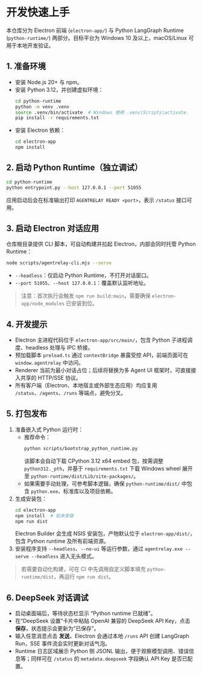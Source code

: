 # 开发快速上手

本仓库分为 Electron 前端 (`electron-app/`) 与 Python LangGraph Runtime (`python-runtime/`) 两部分。目标平台为 Windows 10 及以上，macOS/Linux 可用于本地开发验证。

## 1. 准备环境
- 安装 Node.js 20+ 与 npm。
- 安装 Python 3.12，并创建虚拟环境：
  ```bash
  cd python-runtime
  python -m venv .venv
  source .venv/bin/activate  # Windows 使用 .venv\Scripts\activate
  pip install -r requirements.txt
  ```
- 安装 Electron 依赖：
  ```bash
  cd electron-app
  npm install
  ```

## 2. 启动 Python Runtime（独立调试）
```bash
cd python-runtime
python entrypoint.py --host 127.0.0.1 --port 51055
```
应用启动后会在标准输出打印 `AGENTRELAY READY <port>`，表示 `/status` 接口可用。

## 3. 启动 Electron 对话应用
仓库根目录提供 CLI 脚本，可自动构建并拉起 Electron，内部会同时托管 Python Runtime：
```bash
node scripts/agentrelay-cli.mjs --serve
```
- `--headless`：仅启动 Python Runtime，不打开对话窗口。
- `--port 51055`、`--host 127.0.0.1`：覆盖默认监听地址。

> 注意：首次执行会触发 `npm run build:main`，需要确保 `electron-app/node_modules` 已安装到位。

## 4. 开发提示
- Electron 主进程代码位于 `electron-app/src/main/`，包含 Python 子进程调度、headless 处理与 IPC 桥接。
- 预加载脚本 `preload.ts` 通过 `contextBridge` 暴露受控 API，前端页面可在 `window.agentrelay` 中访问。
- Renderer 当前为最小对话占位；后续将替换为多 Agent UI 框架时，可直接接入共享的 HTTP/SSE 协议。
- 所有客户端（Electron、本地宿主或外部生态应用）均应复用 `/status`、`/agents`、`/runs` 等端点，避免分叉。

## 5. 打包发布
1. 准备嵌入式 Python 运行时：
   - 推荐命令：
     ```bash
     python scripts/bootstrap_python_runtime.py
     ```
     该脚本会自动下载 CPython 3.12 x64 embed 包，按需调整 `python312._pth`，并基于 `requirements.txt` 下载 Windows wheel 展开至 `python-runtime/dist/Lib/site-packages/`。
   - 如果需要手动处理，可参考脚本逻辑，确保 `python-runtime/dist/` 中包含 `python.exe`、标准库以及项目依赖。
2. 生成安装包：
   ```bash
   cd electron-app
   npm install  # 如未安装
   npm run dist
   ```
   Electron Builder 会生成 NSIS 安装包，产物默认位于 `electron-app/dist/`，包含 Python runtime 及所有前端资源。
3. 安装程序支持 `--headless`、`--no-ui` 等运行参数，通过 `agentrelay.exe --serve --headless` 进入无头模式。

> 若需要自动化构建，可在 CI 中先调用自定义脚本填充 `python-runtime/dist`，再运行 `npm run dist`。

## 6. DeepSeek 对话调试
- 启动桌面端后，等待状态栏显示 “Python runtime 已就绪”。
- 在“DeepSeek 设置”卡片中粘贴 OpenAI 兼容的 DeepSeek API Key，点击 **保存**，状态提示会更新为“已保存”。
- 输入任意消息点击 **发送**，Electron 会通过本地 `/runs` API 创建 LangGraph Run，SSE 事件流会实时更新对话气泡。
- Runtime 日志区域展示 Python 侧 JSONL 输出，便于观察模型调用、错误信息等；同样可在 `/status` 的 `metadata.deepseek` 字段确认 API Key 是否已配置。
